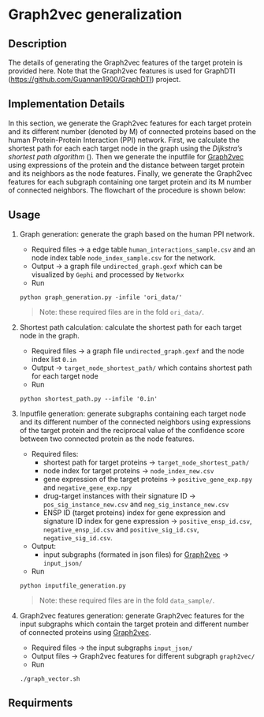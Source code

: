 # Graph2vec generalization

## Description
The details of generating the Graph2vec features of the target protein is provided here. Note that the Graph2vec features is used for GraphDTI (https://github.com/Guannan1900/GraphDTI) project.

## Implementation Details
In this section, we generate the Graph2vec features for each target protein and its different number (denoted by M) of connected proteins based on the human Protein-Protein Interaction (PPI) network. First, we calculate the shortest path for each each target node in the graph using the *Dijkstra’s shortest path algorithm* (). Then we generate the inputfile for [Graph2vec](https://github.com/benedekrozemberczki/graph2vec) using expressions of the protein and the distance between target protein and its neighbors as the node features. Finally, we generate the Graph2vec features for each subgraph containing one target protein and its M number of connected neighbors. The flowchart of the procedure is shown below:

## Usage
1. Graph generation: generate the graph based on the human PPI network.
    - Required files -> a edge table ```human_interactions_sample.csv``` and an node index table ```node_index_sample.csv``` for the network.
    - Output -> a graph file ```undirected_graph.gexf``` which can be visualized by ```Gephi``` and processed by ```Networkx``` 
    - Run
    ```shell
    python graph_generation.py -infile 'ori_data/'
    ```
    > Note: these required files are in the fold ```ori_data/```.
2. Shortest path calculation: calculate the shortest path for each target node in the graph.
    - Required files -> a graph file ```undirected_graph.gexf``` and the node index list ```0.in```
    - Output -> ```target_node_shortest_path/``` which contains shortest path for each target node
    - Run
    ```shell
    python shortest_path.py --infile '0.in'
    ```

3. Inputfile generation: generate subgraphs containing each target node and its different number of the connected neighbors using expressions of the target protein and the reciprocal value of the confidence score between two connected protein as the node features.
    - Required files:
      + shortest path for target proteins -> ```target_node_shortest_path/```
      + node index for target proteins -> ```node_index_new.csv```
      + gene expression of the target proteins ->  ```positive_gene_exp.npy``` and ```negative_gene_exp.npy```
      + drug-target instances with their signature ID -> ```pos_sig_instance_new.csv``` and ```neg_sig_instance_new.csv```
      + ENSP ID (target proteins) index for gene expression and signature ID index for gene expression -> ```positive_ensp_id.csv```, ```negative_ensp_id.csv``` and     ```positive_sig_id.csv```, ```negative_sig_id.csv```.
     - Output:
       + input subgraphs (formated in json files) for [Graph2vec](https://github.com/benedekrozemberczki/graph2vec) -> ```input_json/```
     - Run
     ```shell
     python inputfile_generation.py 
     ```
     
    > Note: these required files are in the fold ```data_sample/```.
4. Graph2vec features generation: generate Graph2vec features for the input subgraphs which contain the target protein and different number of connected proteins using [Graph2vec](https://github.com/benedekrozemberczki/graph2vec).
    - Required files -> the input subgraphs ```input_json/```
    - Output files -> Graph2vec features for different subgraph ```graph2vec/``` 
    - Run
    ```shell
    ./graph_vector.sh
    ```

## Requirments

